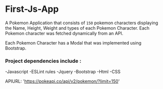 # First-Js-App
A Pokemon Application that consists of `150` pokemon characters displaying the Name, Height, Weight and types of each Pokemon Character. Each Pokemon character was fetched dynamically from an API.  

Each Pokemon Character has a Modal that was implemented using Bootstrap.

### Project dependencies include : 
-Javascript
-ESLint rules
-Jquery
-Bootstrap
-Html 
-CSS

APIURL: 'https://pokeapi.co/api/v2/pokemon/?limit=150'
